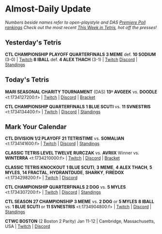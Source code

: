 # Almost-Daily Update
*Numbers beside names refer to open-playstyle and DAS [Premiere Poll rankings](https://docs.google.com/document/d/1Mmn24edltEMq6vdxZxhIAfyUS6F5SwlqIuQ6OmnVsi8/edit?tab=t.0)*
*Check out the most recent [This Week in Tetris](https://www.thisweekintetris.com/2024/12/this-week-in-tetris-november-12-25.html), hot off the presses!*
## Yesterday's Tetris
**CTL CHAMPIONSHIP PLAYOFF QUARTERFINALS**
**3 MEME** def. **10 SODIUM** (3-0) | [Twitch](https://www.twitch.tv/videos/2325295627?t=00h19m52s)
**8 IBALL** def. **4 ALEX THACH** (3-1) | [Twitch](https://www.twitch.tv/videos/2325295627?t=02h10m05s)
[Discord](https://discord.gg/QremKENyzQ) | [Standings](https://ctlscoreboard.herokuapp.com)

## Today's Tetris
**MARI SEASONAL CHARITY TOURNAMENT** (DAS)
**13ᴰ AVGEEK** vs. **DOODLE**
<t:1734127200:f> | [Twitch](https://www.twitch.tv/mari__712) | [Discord](https://bit.ly/MariSeasonalCharityTournament) | [Bracket](https://docs.google.com/spreadsheets/d/1sKGagpWflFwdXnzk2DQQy6QjPF_i3FvF6qemObdu7hc/edit?gid=400187929#gid=400187929)

**CTL CHAMPIONSHIP QUARTERFINALS**
**1 BLUE SCUTI** vs. **11 SVNESTRIS**
<t:1734134400:f> | [Twitch](https://www.twitch.tv/classictetrisleague) | [Discord](https://discord.gg/QremKENyzQ) | [Standings](https://ctlscoreboard.herokuapp.com)

## Mark Your Calendar
**CTL DIVISION 1/2 PLAYOFF**
**21 TETRISTIME** vs. **SOMALIAN**
<t:1734141600:f> | [Twitch](https://www.twitch.tv/classictetrisleague) | [Discord](https://discord.gg/QremKENyzQ) | [Standings](https://ctlscoreboard.herokuapp.com)

**CLASSIC TETRIS LEVEL TWELVE**
**RURCZAK** vs. **AVRIIX**
Winner vs. **WINTERRA**
<t:1734210000:f> | [Twitch](https://twitch.tv/monthlytetris) | [Discord](https://go.ctm.gg/discord) | [Bracket](https://go.ctm.gg/event/ctm-november-2024/masters-event/)

**CLASSIC TETRIS KNOCKOUT**
**1 BLUE SCUTI**, **3 MEME**, **4 ALEX THACH**, **5 MYLES**,
**14 FRACTAL**, **HYDRANTDUDE**, **SHARKY**, **FIREDOX**
<t:1734298200:f> | [Twitch](https://www.twitch.tv/wyliecanttwitch) | [Discord](https://discord.gg/XEwe79f8vE)

**CTL CHAMPIONSHIP QUARTERFINALS**
**2 DOG** vs. **5 MYLES**
<t:1734307200:f> | [Twitch](https://www.twitch.tv/classictetrisleague) | [Discord](https://discord.gg/QremKENyzQ) | [Standings](https://ctlscoreboard.herokuapp.com)

**CTL SEASON 27 CHAMPIONSHIP**
**3 MEME** vs. **2 DOG** or **5 MYLES**
**8 IBALL** vs. **1 BLUE SCUTI** or **11 SVNESTRIS**
<t:1734904800:f> | [Twitch](https://www.twitch.tv/classictetrisleague) | [Discord](https://discord.gg/QremKENyzQ) | [Standings](https://ctlscoreboard.herokuapp.com)

**CTWC BOSTON** (2 Boston 2 Parity)
Jan 11-12 | Cambridge, Massachusetts, USA | [Twitch](https://www.twitch.tv/classictetris) | [Discord](https://discord.gg/mBVReaxE9m)